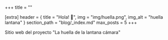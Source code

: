 +++
title = ""

[extra]
header = { title = "Hola! 👋", img = "img/huella.png", img_alt = "huella lantana" }
section_path = "blog/_index.md"
max_posts = 5
+++

Sitio web del proyecto "La huella de la lantana cámara"
